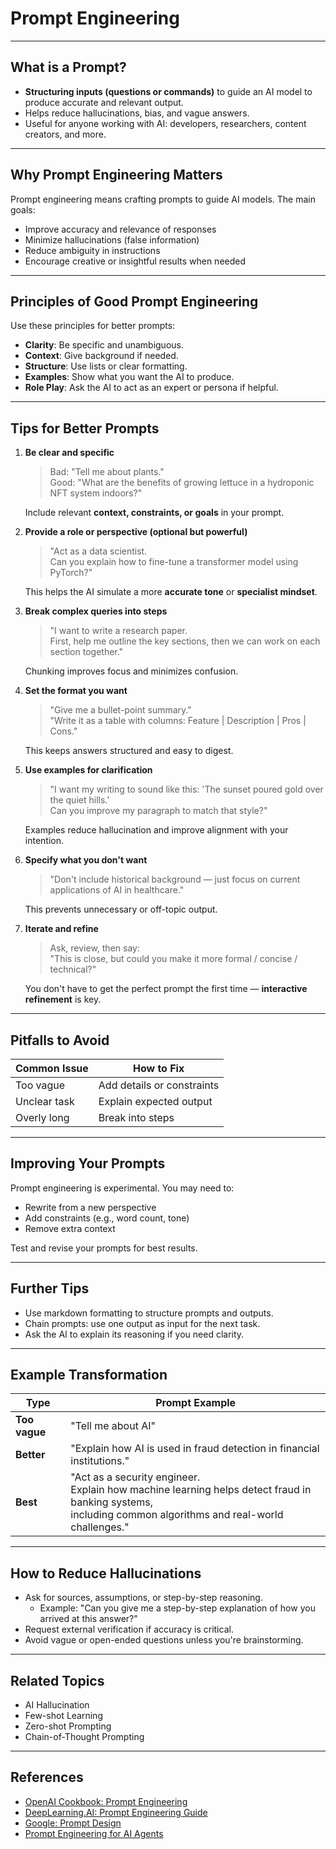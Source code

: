 # Prompt Engineering


---

## What is a Prompt?
- **Structuring inputs (questions or commands)** to guide an AI model to produce accurate and relevant output.
- Helps reduce hallucinations, bias, and vague answers.
- Useful for anyone working with AI: developers, researchers, content creators, and more.

---

## Why Prompt Engineering Matters
Prompt engineering means crafting prompts to guide AI models. The main goals:
- Improve accuracy and relevance of responses
- Minimize hallucinations (false information)
- Reduce ambiguity in instructions
- Encourage creative or insightful results when needed

---

## Principles of Good Prompt Engineering
Use these principles for better prompts:
- **Clarity**: Be specific and unambiguous.
- **Context**: Give background if needed.
- **Structure**: Use lists or clear formatting.
- **Examples**: Show what you want the AI to produce.
- **Role Play**: Ask the AI to act as an expert or persona if helpful.

---

## Tips for Better Prompts

1. **Be clear and specific**  
   > Bad: "Tell me about plants."  
   > Good: "What are the benefits of growing lettuce in a hydroponic NFT system indoors?"

   Include relevant **context, constraints, or goals** in your prompt.

2. **Provide a role or perspective (optional but powerful)**  
   > "Act as a data scientist.  
   > Can you explain how to fine-tune a transformer model using PyTorch?"  

   This helps the AI simulate a more **accurate tone** or **specialist mindset**.

3. **Break complex queries into steps**  
   > "I want to write a research paper.  
   > First, help me outline the key sections, then we can work on each section together."  

   Chunking improves focus and minimizes confusion.

4. **Set the format you want**  
   > "Give me a bullet-point summary."  
   > "Write it as a table with columns: Feature | Description | Pros | Cons."  

   This keeps answers structured and easy to digest.

5. **Use examples for clarification**  
   > "I want my writing to sound like this: 'The sunset poured gold over the quiet hills.'  
   > Can you improve my paragraph to match that style?"  

   Examples reduce hallucination and improve alignment with your intention.

6. **Specify what you don't want**  
   > "Don't include historical background — just focus on current applications of AI in healthcare."  

   This prevents unnecessary or off-topic output.

7. **Iterate and refine**  
   > Ask, review, then say:  
   > "This is close, but could you make it more formal / concise / technical?"  

   You don't have to get the perfect prompt the first time — **interactive refinement** is key.

---

## Pitfalls to Avoid

| Common Issue    | How to Fix                 |
|-----------------|---------------------------|
| Too vague       | Add details or constraints |
| Unclear task    | Explain expected output    |
| Overly long     | Break into steps           |

---

## Improving Your Prompts
Prompt engineering is experimental. You may need to:
- Rewrite from a new perspective
- Add constraints (e.g., word count, tone)
- Remove extra context

Test and revise your prompts for best results.

---

## Further Tips
- Use markdown formatting to structure prompts and outputs.
- Chain prompts: use one output as input for the next task.
- Ask the AI to explain its reasoning if you need clarity.

---

## Example Transformation

| Type           | Prompt Example |
| -------------- | -------------- |
| **Too vague** | "Tell me about AI" |
| **Better**    | "Explain how AI is used in fraud detection in financial institutions." |
| **Best**      | "Act as a security engineer.<br>Explain how machine learning helps detect fraud in banking systems,<br>including common algorithms and real-world challenges." |

---

## How to Reduce Hallucinations

- Ask for sources, assumptions, or step-by-step reasoning.
  - Example: "Can you give me a step-by-step explanation of how you arrived at this answer?"
- Request external verification if accuracy is critical.
- Avoid vague or open-ended questions unless you're brainstorming.

---

## Related Topics
- AI Hallucination
- Few-shot Learning
- Zero-shot Prompting
- Chain-of-Thought Prompting

---

## References

- [OpenAI Cookbook: Prompt Engineering](https://github.com/openai/openai-cookbook/blob/main/techniques_to_improve_reliability.md)
- [DeepLearning.AI: Prompt Engineering Guide](https://www.deeplearning.ai/short-courses/chatgpt-prompt-engineering-for-developers/)
- [Google: Prompt Design](https://cloud.google.com/vertex-ai/docs/generative-ai/learn/prompt-design)
- [Prompt Engineering for AI Agents](https://www.oreilly.com/library/view/prompt-engineering-for/9781098153427/ch01.html)